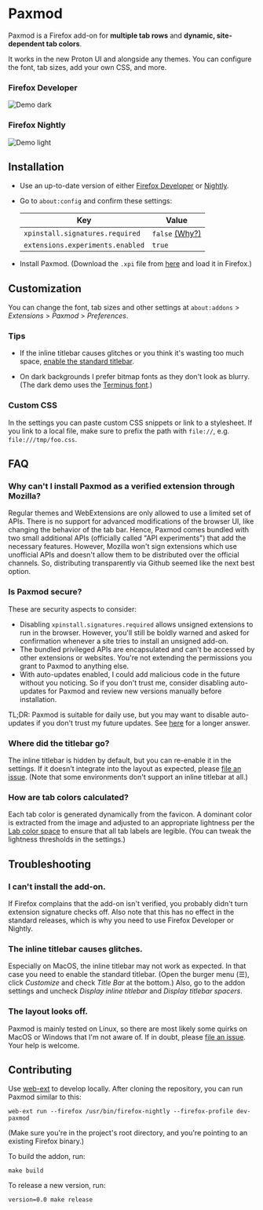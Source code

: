 
# Paxmod

Paxmod is a Firefox add-on for **multiple tab rows** and **dynamic, site-dependent tab colors**.

It works in the new Proton UI and alongside any themes. You can configure the font, tab sizes, add your own CSS, and more.

### Firefox Developer

![Demo dark](https://user-images.githubusercontent.com/29267777/125923136-98214e46-ba3b-49d9-806a-31595f461059.gif)

### Firefox Nightly

![Demo light](https://user-images.githubusercontent.com/29267777/125923505-e51a4b6b-7c48-4c04-a06d-9fc3657ea2ef.png)

## Installation

- Use an up-to-date version of either [Firefox Developer](https://www.mozilla.org/en-US/firefox/developer/) or [Nightly](https://www.mozilla.org/en-US/firefox/nightly/).

- Go to `about:config` and confirm these settings:

  | Key | Value |
  | --- | --- |
  | `xpinstall.signatures.required` | `false` [(Why?)](#why-cant-i-install-paxmod-as-a-verified-extension-through-mozilla) |
  | `extensions.experiments.enabled` | `true` |

- Install Paxmod. (Download the `.xpi` file from [here](https://github.com/numirias/paxmod/releases/latest) and load it in Firefox.)


## Customization

You can change the font, tab sizes and other settings at `about:addons` > *Extensions* > *Paxmod* > *Preferences*.

### Tips

- If the inline titlebar causes glitches or you think it's wasting too much space, [enable the standard titlebar](#the-inline-titlebar-causes-glitches).

- On dark backgrounds I prefer bitmap fonts as they don't look as blurry. (The dark demo uses the [Terminus font](http://terminus-font.sourceforge.net/).)


### Custom CSS

In the settings you can paste custom CSS snippets or link to a stylesheet. If you link to a local file, make sure to prefix the path with `file://`, e.g. `file:///tmp/foo.css`.

## FAQ

### Why can't I install Paxmod as a verified extension through Mozilla?

Regular themes and WebExtensions are only allowed to use a limited set of APIs. There is no support for advanced modifications of the browser UI, like changing the behavior of the tab bar. Hence, Paxmod comes bundled with two small additional APIs (officially called "API experiments") that add the necessary features. However, Mozilla won't sign extensions which use unofficial APIs and doesn't allow them to be distributed over the official channels. So, distributing transparently via Github seemed like the next best option.

### Is Paxmod secure?

These are security aspects to consider:

- Disabling `xpinstall.signatures.required` allows unsigned extensions to run in the browser. However, you'll still be boldly warned and asked for confirmation whenever a site tries to install an unsigned add-on.
- The bundled privileged APIs are encapsulated and can't be accessed by other extensions or websites. You're not extending the permissions you grant to Paxmod to anything else.
- With auto-updates enabled, I could add malicious code in the future without you noticing. So if you don't trust me, consider disabling auto-updates for Paxmod and review new versions manually before installation.

TL;DR: Paxmod is suitable for daily use, but you may want to disable auto-updates if you don't trust my future updates. See [here](https://github.com/numirias/paxmod/issues/73) for a longer answer.

### Where did the titlebar go?

The inline titlebar is hidden by default, but you can re-enable it in the settings. If it doesn't integrate into the layout as expected, please [file an issue](https://github.com/numirias/paxmod/issues/new). (Note that some environments don't support an inline titlebar at all.)

### How are tab colors calculated?

Each tab color is generated dynamically from the favicon. A dominant color is extracted from the image and adjusted to an appropriate lightness per the [Lab color space](https://en.wikipedia.org/wiki/Lab_color_space) to ensure that all tab labels are legible. (You can tweak the lightness thresholds in the settings.)

## Troubleshooting

### I can't install the add-on.

If Firefox complains that the add-on isn't verified, you probably didn't turn extension signature checks off. Also note that this has no effect in the standard releases, which is why you need to use Firefox Developer or Nightly.

### The inline titlebar causes glitches.

Especially on MacOS, the inline titlebar may not work as expected. In that case you need to enable the standard titlebar. (Open the burger menu (☰), click *Customize* and check *Title Bar* at the bottom.) Also, go to the addon settings and uncheck *Display inline titlebar* and *Display titlebar spacers*.

### The layout looks off.

Paxmod is mainly tested on Linux, so there are most likely some quirks on MacOS or Windows that I'm not aware of. If in doubt, please [file an issue](https://github.com/numirias/paxmod/issues/new). Your help is welcome.

## Contributing

Use [web-ext](https://developer.mozilla.org/en-US/Add-ons/WebExtensions/Getting_started_with_web-ext) to develop locally. After cloning the repository, you can run Paxmod similar to this:

    web-ext run --firefox /usr/bin/firefox-nightly --firefox-profile dev-paxmod

(Make sure you're in the project's root directory, and you're pointing to an existing Firefox binary.)

To build the addon, run:

    make build

To release a new version, run:

    version=0.0 make release

